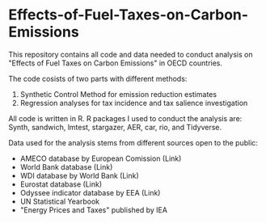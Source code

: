 # Effects-of-Fuel-Taxes-on-Carbon-Emissions
This repository contains all code and data needed to conduct analysis on "Effects of Fuel Taxes on Carbon Emissions" in OECD countries.

The code cosists of two parts with different methods:
1) Synthetic Control Method for emission reduction estimates
2) Regression analyses for tax incidence and tax salience investigation

All code is written in R.
R packages I used to conduct the analysis are: Synth, sandwich, lmtest, stargazer, AER, car, rio, and Tidyverse.

Data used for the analysis stems from different sources open to the public:
- AMECO database by European Comission (Link)
- World Bank database (Link)
- WDI database by World Bank (Link)
- Eurostat database (Link)
- Odyssee indicator database by EEA (Link)
- UN Statistical Yearbook
- "Energy Prices and Taxes" published by IEA

